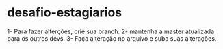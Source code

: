 # desafio-estagiarios

1- Para fazer alterções, crie sua branch.
2- mantenha a master atualizada para os outros devs.
3- Faça alteração no arquivo e suba suas alterações.
